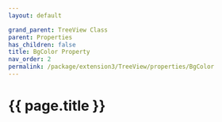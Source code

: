 ```yaml
---
layout: default

grand_parent: TreeView Class
parent: Properties
has_children: false
title: BgColor Property
nav_order: 2
permalink: /package/extension3/TreeView/properties/BgColor
---
```

# {{ page.title }}
